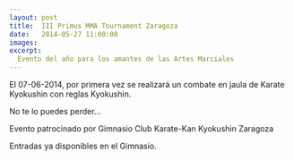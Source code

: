 ```yaml
---
layout: post
title:  III Primus MMA Tournament Zaragoza
date:   2014-05-27 11:00:00
images:
excerpt:
  Evento del año para los amantes de las Artes Marciales
---
```

El 07-06-2014, por primera vez se realizará un combate en jaula de Karate Kyokushin con reglas
Kyokushin.

No te lo puedes perder...

Evento patrocinado por Gimnasio Club Karate-Kan Kyokushin Zaragoza

Entradas ya disponibles en el Gimnasio.
